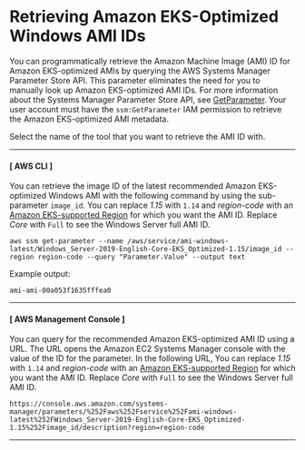 # Retrieving Amazon EKS\-Optimized Windows AMI IDs<a name="retrieve-windows-ami-id"></a>

You can programmatically retrieve the Amazon Machine Image \(AMI\) ID for Amazon EKS\-optimized AMIs by querying the AWS Systems Manager Parameter Store API\. This parameter eliminates the need for you to manually look up Amazon EKS\-optimized AMI IDs\. For more information about the Systems Manager Parameter Store API, see [GetParameter](https://docs.aws.amazon.com/systems-manager/latest/APIReference/API_GetParameter.html)\. Your user account must have the `ssm:GetParameter` IAM permission to retrieve the Amazon EKS\-optimized AMI metadata\.

Select the name of the tool that you want to retrieve the AMI ID with\.

------
#### [ AWS CLI ]

You can retrieve the image ID of the latest recommended Amazon EKS\-optimized Windows AMI with the following command by using the sub\-parameter `image_id`\. You can replace *1\.15* with `1.14` and *region\-code* with an [Amazon EKS\-supported Region](https://docs.aws.amazon.com/general/latest/gr/rande.html#eks_region) for which you want the AMI ID\. Replace *Core* with `Full` to see the Windows Server full AMI ID\.

```
aws ssm get-parameter --name /aws/service/ami-windows-latest/Windows_Server-2019-English-Core-EKS_Optimized-1.15/image_id --region region-code --query "Parameter.Value" --output text
```

Example output:

```
ami-ami-00a053f1635fffea0
```

------
#### [ AWS Management Console ]

You can query for the recommended Amazon EKS\-optimized AMI ID using a URL\. The URL opens the Amazon EC2 Systems Manager console with the value of the ID for the parameter\. In the following URL, You can replace *1\.15* with `1.14` and *region\-code* with an [Amazon EKS\-supported Region](https://docs.aws.amazon.com/general/latest/gr/rande.html#eks_region) for which you want the AMI ID\. Replace *Core* with `Full` to see the Windows Server full AMI ID\.

```
https://console.aws.amazon.com/systems-manager/parameters/%252Faws%252Fservice%252Fami-windows-latest%252FWindows_Server-2019-English-Core-EKS_Optimized-1.15%252Fimage_id/description?region=region-code
```

------